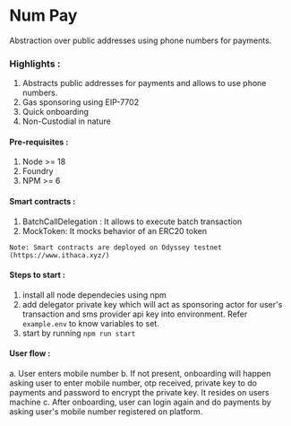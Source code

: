 # Num Pay
Abstraction over public addresses using phone numbers for payments.

### Highlights :
1. Abstracts public addresses for payments and allows to use phone numbers.
2. Gas sponsoring using EIP-7702
3. Quick onboarding
4. Non-Custodial in nature

#### Pre-requisites : 
1. Node >= 18
2. Foundry
3. NPM >= 6

#### Smart contracts :
1. BatchCallDelegation : It allows to execute batch transaction
2. MockToken: It mocks behavior of an ERC20 token

`Note: Smart contracts are deployed on Odyssey testnet (https://www.ithaca.xyz/)` 

#### Steps to start : 
1. install all node dependecies using npm
2. add delegator private key which will act as sponsoring actor for user's transaction and sms provider api key into environment. Refer `example.env` to know variables to set.
3. start by running `npm run start`


#### User flow : 

a. User enters mobile number
b. If not present, onboarding will happen asking user to enter mobile number, otp received, private key to do payments and password to encrypt the private key. It resides on users machine
c. After onboarding, user can login again and do payments by asking user's mobile number registered on platform. 
